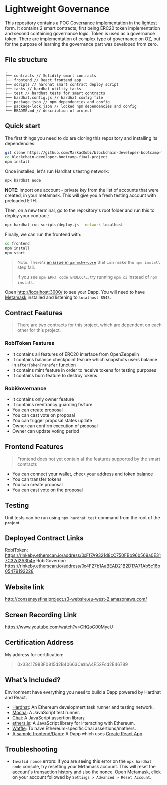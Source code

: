 # Lightweight Governance

This repository contains a POC Governance implementation in the lightest form. It contains 2 smart contracts, first
being ERC20 token implementation and second containing governance logic. Token is used as a governance token.
There are implementation of complex type of governance on OZ, but for the purpose of learning the governance part was
developed from zero.


## File structure

```
.
├── contracts // Solidity smart contracts
├── frontend // React frontend app
├── scripts // hardhat smart contract deploy script
├── tasks // hardhat utility tasks
├── test // hardhat tests for smart contracts
├── hardhat.config.js // hardhat config file
├── package.json // npm dependencies and config
├── package-lock.json // locked npm dependencies and config
└── README.md // description of project
```

## Quick start

The first things you need to do are cloning this repository and installing its
dependencies:

```sh
git clone https://github.com/MarkacRobi/blockchain-developer-bootcamp-final-project.git
cd blockchain-developer-bootcamp-final-project
npm install
```

Once installed, let's run Hardhat's testing network:

```sh
npx hardhat node
```

**NOTE**: import one account - private key  from the list of accounts that were created, in your metamask. 
This will give you a fresh testing account with preloaded ETH.

Then, on a new terminal, go to the repository's root folder and run this to
deploy your contract:

```sh
npx hardhat run scripts/deploy.js --network localhost
```

Finally, we can run the frontend with:

```sh
cd frontend
npm install
npm start
```

> Note: There's [an issue in `ganache-core`](https://github.com/trufflesuite/ganache-core/issues/650) that can make the `npm install` step fail. 
>
> If you see `npm ERR! code ENOLOCAL`, try running `npm ci` instead of `npm install`.

Open [http://localhost:3000/](http://localhost:3000/) to see your Dapp. You will
need to have [Metamask](https://metamask.io) installed and listening to
`localhost 8545`.

## Contract Features
> There are two contracts for this project, which are dependent on each other for this project.

### RobiToken Features

- It contains all features of ERC20 interface from OpenZeppelin
- It contains balance checkpoint feature which snapshots users balance  in `afterTokenTransfer` function
- It contains mint feature in order to receive tokens for testing purposes
- It contains burn feature to destroy tokens

### RobiGovernance

- It contains only owner feature
- It contains reentrancy guarding feature
- You can create proposal
- You can cast vote on proposal
- You can trigger proposal states update
- Owner can confirm execution of proposal
- Owner can update voting period

## Frontend Features

> Frontend does not yet contain all the features supported by the smart contracts

- You can connect your wallet, check your address and token balance
- You can transfer tokens
- You can create proposal
- You can cast vote on the proposal

## Testing

Unit tests can be run using `npx hardhat test` command from the root of the project.

## Deployed Contract Links

RobiToken: https://rinkeby.etherscan.io/address/0xFf7A9321d8cC750FBb96b569a0E317C32d2A3b4e
RobiGovernor: https://rinkeby.etherscan.io/address/0x4F27b1AaBEAD21B2D17A71Ab5c16b05479192228

## Website link

http://consensysfinalproject.s3-website.eu-west-2.amazonaws.com/

## Screen Recording Link

https://www.youtube.com/watch?v=CHQoG00MyeU

## Certification Address
My address for certification:
> 0x33417983F0815d2B40663Ce9bA4F52Fcd2E46789

## What’s Included?

Environment have everything you need to build a Dapp powered by Hardhat and React.

- [Hardhat](https://hardhat.org/): An Ethereum development task runner and testing network.
- [Mocha](https://mochajs.org/): A JavaScript test runner.
- [Chai](https://www.chaijs.com/): A JavaScript assertion library.
- [ethers.js](https://docs.ethers.io/ethers.js/html/): A JavaScript library for interacting with Ethereum.
- [Waffle](https://github.com/EthWorks/Waffle/): To have Ethereum-specific Chai assertions/mathers.
- [A sample frontend/Dapp](./frontend): A Dapp which uses [Create React App](https://github.com/facebook/create-react-app).

## Troubleshooting

- `Invalid nonce` errors: if you are seeing this error on the `npx hardhat node`
  console, try resetting your Metamask account. This will reset the account's
  transaction history and also the nonce. Open Metamask, click on your account
  followed by `Settings > Advanced > Reset Account`.
